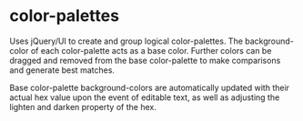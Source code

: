 # color-palettes
Uses jQuery/UI to create and group logical color-palettes.
The background-color of each color-palette acts as a base color. Further colors
can be dragged and removed from the base color-palette to make comparisons and
generate best matches.

Base color-palette background-colors are automatically updated with their actual
hex value upon the event of editable text, as well as adjusting the lighten and
darken property of the hex.
